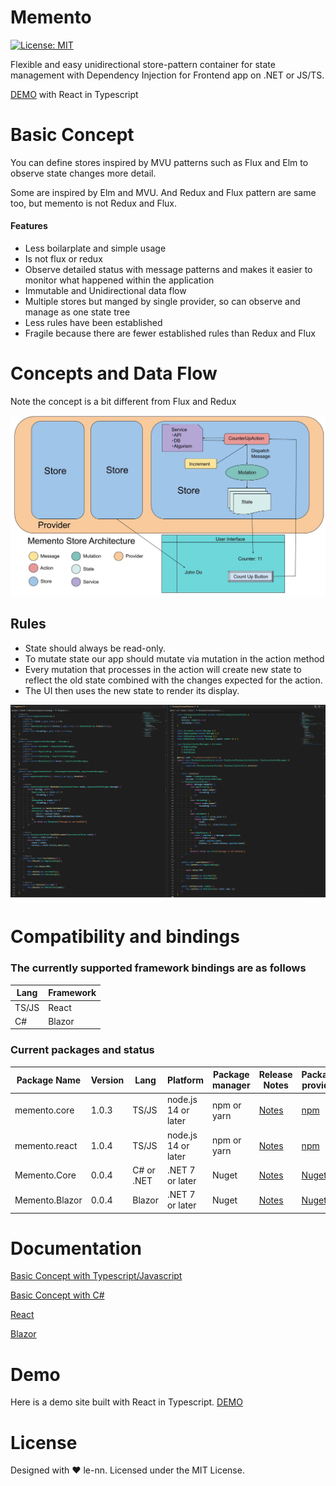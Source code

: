 # Memento

[![License: MIT](https://img.shields.io/badge/License-MIT-yellow.svg)](https://opensource.org/licenses/MIT)

Flexible and easy unidirectional store-pattern container for state management with Dependency Injection for Frontend app on .NET or JS/TS.

[DEMO](https://le-nn.github.io/memento/) with React in Typescript

# Basic Concept

You can define stores inspired by MVU patterns such as Flux and Elm to observe state changes more detail.

Some are inspired by Elm and MVU.
And Redux and Flux pattern are same too, but memento is not Redux and Flux.

#### Features

* Less boilarplate and simple usage 
* Is not flux or redux
* Observe detailed status with message patterns and makes it easier to monitor what happened within the application 
* Immutable and Unidirectional data flow
* Multiple stores but manged by single provider, so can observe and manage as one state tree
* Less rules have been established
* Fragile because there are fewer established rules than Redux and Flux

# Concepts and Data Flow

Note the concept is a bit different from Flux and Redux

<img width="800px" src="./Architecture.jpg"/>

## Rules

* State should always be read-only.
* To mutate state our app should mutate via mutation in the action method
* Every mutation that processes in the action will create new state to reflect the old state combined with the changes expected for the action.
* The UI then uses the new state to render its display.

<img width="800px" src="./overview.png"/>

# Compatibility and bindings

### The currently supported framework bindings are as follows

| Lang    | Framework                   |
| ------- | --------------------------- |
| TS/JS   | React                       |
| C#      | Blazor                      |

### Current packages and status

| Package Name    | Version | Lang       | Platform            | Package manager | Release Notes                      | Package provider                                       |
| --------------- | ------- | ---------- | ------------------- | --------------- | ---------------------------------- | ------------------------------------------------------ |
| memento.core    | 1.0.3   | TS/JS      | node.js 14 or later | npm or yarn     | [Notes](./release-notes.node.md)   | [npm](https://www.npmjs.com/package/memento.core)      |
| memento.react   | 1.0.4   | TS/JS      | node.js 14 or later | npm or yarn     | [Notes](./release-notes.node.md)   | [npm](https://www.npmjs.com/package/memento.react)     |
| Memento.Core    | 0.0.4   | C# or .NET | .NET 7 or later     | Nuget           | [Notes](./release-notes.dotnet.md) | [Nuget](https://www.nuget.org/packages/Memento.Core)   |
| Memento.Blazor  | 0.0.4   | Blazor     | .NET 7 or later     | Nuget           | [Notes](./release-notes.dotnet.md) | [Nuget](https://www.nuget.org/packages/Memento.Blazor) |

# Documentation

[Basic Concept with Typescript/Javascript](./docs/Tutorial.ts.md)

[Basic Concept with C#](./docs/Tutorial.cs.md)

[React](./docs/React/GettingStandard.md)

[Blazor](./docs/Blazor/GettingStandard.md)

# Demo

Here is a demo site built with React in Typescript.
[DEMO](https://le-nn.github.io/memento/)


# License
Designed with ♥ le-nn. Licensed under the MIT License.
